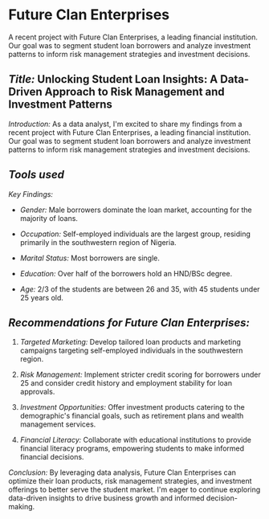 # Future Clan Enterprises
A recent project with Future Clan Enterprises, a leading financial institution. Our goal was to segment student loan borrowers and analyze investment patterns to inform risk management strategies and investment decisions.

## *Title:* Unlocking Student Loan Insights: A Data-Driven Approach to Risk Management and Investment Patterns

*Introduction:*
As a data analyst, I'm excited to share my findings from a recent project with Future Clan Enterprises, a leading financial institution. Our goal was to segment student loan borrowers and analyze investment patterns to inform risk management strategies and investment decisions.

## *Tools used*


*Key Findings:*

- *Gender:* Male borrowers dominate the loan market, accounting for the majority of loans.

- *Occupation:* Self-employed individuals are the largest group, residing primarily in the southwestern region of Nigeria.

- *Marital Status:* Most borrowers are single.

- *Education:* Over half of the borrowers hold an HND/BSc degree.

- *Age:* 2/3 of the students are between 26 and 35, with 45 students under 25 years old.

## *Recommendations for Future Clan Enterprises:*

1. *Targeted Marketing:* Develop tailored loan products and marketing campaigns targeting self-employed individuals in the southwestern region.

2. *Risk Management:* Implement stricter credit scoring for borrowers under 25 and consider credit history and employment stability for loan approvals.

3. *Investment Opportunities:* Offer investment products catering to the demographic's financial goals, such as retirement plans and wealth management services.

4. *Financial Literacy:* Collaborate with educational institutions to provide financial literacy programs, empowering students to make informed financial decisions.

*Conclusion:*
By leveraging data analysis, Future Clan Enterprises can optimize their loan products, risk management strategies, and investment offerings to better serve the student market. I'm eager to continue exploring data-driven insights to drive business growth and informed decision-making.
